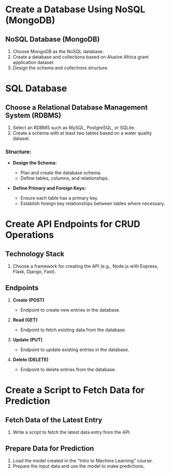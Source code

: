 # Create a Database Using NoSQL (MongoDB)

## NoSQL Database (MongoDB)
1. Choose MongoDB as the NoSQL database.
2. Create a database and collections based on Alusive Africa grant application dataset.
3. Design the schema and collections structure.

# SQL Database

## Choose a Relational Database Management System (RDBMS)
1. Select an RDBMS such as MySQL, PostgreSQL, or SQLite.
2. Create a schema with at least two tables based on a water quality dataset.

### Structure:
- **Design the Schema:**
  - Plan and create the database schema.
  - Define tables, columns, and relationships.
  
- **Define Primary and Foreign Keys:**
  - Ensure each table has a primary key.
  - Establish foreign key relationships between tables where necessary.

# Create API Endpoints for CRUD Operations

## Technology Stack
1. Choose a framework for creating the API (e.g., Node.js with Express, Flask, Django, Fast).

## Endpoints
1. **Create (POST)**
   - Endpoint to create new entries in the database.
   
2. **Read (GET)**
   - Endpoint to fetch existing data from the database.
   
3. **Update (PUT)**
   - Endpoint to update existing entries in the database.
   
4. **Delete (DELETE)**
   - Endpoint to delete entries from the database.

# Create a Script to Fetch Data for Prediction

## Fetch Data of the Latest Entry
1. Write a script to fetch the latest data entry from the API.

## Prepare Data for Prediction
1. Load the model created in the "Intro to Machine Learning" course.
2. Prepare the input data and use the model to make predictions.